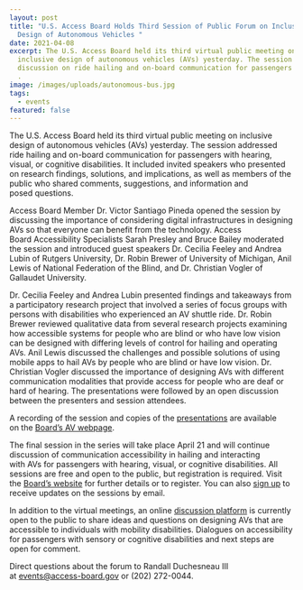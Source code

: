 ```yaml
---
layout: post
title: "U.S. Access Board Holds Third Session of Public Forum on Inclusive
  Design of Autonomous Vehicles "
date: 2021-04-08
excerpt: The U.S. Access Board held its third virtual public meeting on
  inclusive design of autonomous vehicles (AVs) yesterday. The session included
  discussion on ride hailing and on-board communication for passengers with . .
  .
image: /images/uploads/autonomous-bus.jpg
tags:
  - events
featured: false
---
```

The U.S. Access Board held its third virtual public meeting on inclusive design of autonomous vehicles (AVs) yesterday. The session addressed ride hailing and on-board communication for passengers with hearing, visual, or cognitive disabilities. It included invited speakers who presented on research findings, solutions, and implications, as well as members of the public who shared comments, suggestions, and information and posed questions. 

Access Board Member Dr. Victor Santiago Pineda opened the session by discussing the importance of considering digital infrastructures in designing AVs so that everyone can benefit from the technology. Access Board Accessibility Specialists Sarah Presley and Bruce Bailey moderated the session and introduced guest speakers Dr. Cecilia Feeley and Andrea Lubin of Rutgers University, Dr. Robin Brewer of University of Michigan, Anil Lewis of National Federation of the Blind, and Dr. Christian Vogler of Gallaudet University. 

Dr. Cecilia Feeley and Andrea Lubin presented findings and takeaways from a participatory research project that involved a series of focus groups with persons with disabilities who experienced an AV shuttle ride. Dr. Robin Brewer reviewed qualitative data from several research projects examining how accessible systems for people who are blind or who have low vision can be designed with differing levels of control for hailing and operating AVs. Anil Lewis discussed the challenges and possible solutions of using mobile apps to hail AVs by people who are blind or have low vision. Dr. Christian Vogler discussed the importance of designing AVs with different communication modalities that provide access for people who are deaf or hard of hearing. The presentations were followed by an open discussion between the presenters and session attendees. 

A recording of the session and copies of the [presentations](https://www.access-board.gov/av/forums.html) are available on the [Board’s AV webpage](https://www.access-board.gov/av/).  

The final session in the series will take place April 21 and will continue discussion of communication accessibility in hailing and interacting with AVs for passengers with hearing, visual, or cognitive disabilities. All sessions are free and open to the public, but registration is required. Visit the [Board’s website](https://www.access-board.gov/av/) for further details or to register. You can also [sign up](https://public.govdelivery.com/accounts/USACCESS/subscriber/new?topic_id=USACCESS_13) to receive updates on the sessions by email.  

In addition to the virtual meetings, an online [discussion platform](https://transportationinnovation.ideascale.com/) is currently open to the public to share ideas and questions on designing AVs that are accessible to individuals with mobility disabilities. Dialogues on accessibility for passengers with sensory or cognitive disabilities and next steps are open for comment. 

Direct questions about the forum to Randall Duchesneau III at [events@access-board.gov](mailto:%20events@access-board.gov) or (202) 272-0044.
